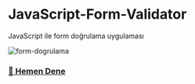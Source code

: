 # JavaScript-Form-Validator

JavaScript ile form doğrulama uygulaması

![form-dogrulama](https://user-images.githubusercontent.com/57464067/85599766-82229000-b655-11ea-8149-ab43186c7985.png)

### [🚀 Hemen Dene](https://yenilikci.github.io/JavaScript-Form-Validator/ "🚀 Hemen Dene")
